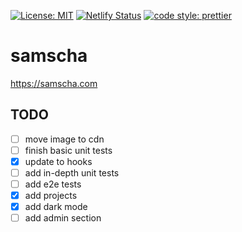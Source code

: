 [![License: MIT](https://img.shields.io/badge/License-MIT-yellow.svg)](https://opensource.org/licenses/MIT) [![Netlify Status](https://api.netlify.com/api/v1/badges/2161a579-85e6-4406-9d9b-024db9f9979a/deploy-status)](https://app.netlify.com/sites/samscha/deploys) [![code style: prettier](https://img.shields.io/badge/code_style-prettier-ff69b4.svg?style=flat-square)](https://github.com/prettier/prettier)

# samscha

https://samscha.com

## TODO

-   [ ] move image to cdn
-   [ ] finish basic unit tests
-   [x] update to hooks
-   [ ] add in-depth unit tests
-   [ ] add e2e tests
-   [x] add projects
-   [x] add dark mode
-   [ ] add admin section
